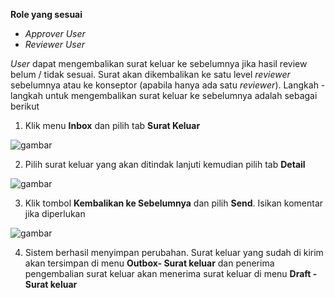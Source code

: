 **Role yang sesuai**

- *Approver User*
- *Reviewer User*

*User* dapat mengembalikan surat keluar ke sebelumnya jika hasil review belum / tidak sesuai. Surat akan dikembalikan ke satu level *reviewer* sebelumnya atau ke konseptor (apabila hanya ada satu *reviewer*). Langkah - langkah untuk mengembalikan surat keluar ke sebelumnya adalah sebagai berikut

1. Klik menu **Inbox** dan pilih tab **Surat Keluar**

![gambar](SC_Surat_Keluar/SK38.png)

2. Pilih surat keluar yang akan ditindak lanjuti kemudian pilih tab **Detail**

![gambar](SC_Surat_Keluar/SK39.png)

3. Klik tombol **Kembalikan ke Sebelumnya** dan pilih **Send**. Isikan komentar jika diperlukan

![gambar](SC_Surat_Keluar/SK40.png)

4. Sistem berhasil menyimpan perubahan. Surat keluar yang sudah di kirim akan tersimpan di menu **Outbox- Surat keluar** dan penerima pengembalian surat keluar akan menerima surat keluar di menu **Draft - Surat keluar**
